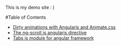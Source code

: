 This is my demo site : )

#Table of Contents

- [Dirty animations with Angularjs and Animate.css](http://nervgh.github.io/pages/angularjs-and-animatecss)
- [The ng-scroll is angularjs directive](http://nervgh.github.io/pages/ng-scroll)
- [Tabs is module for angular framework](http://nervgh.github.io/pages/angular-tabs)
